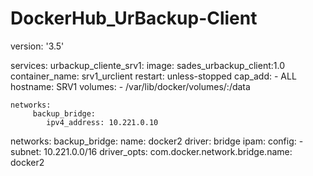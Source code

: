 # DockerHub_UrBackup-Client

  version: '3.5'

services:
  urbackup_cliente_srv1:
    image: sades_urbackup_client:1.0
    container_name: srv1_urclient
    restart: unless-stopped
    cap_add:
       - ALL
    hostname: SRV1
    volumes:
       - /var/lib/docker/volumes/:/data

    networks:
         backup_bridge:
            ipv4_address: 10.221.0.10
networks:
  backup_bridge:
    name: docker2
    driver: bridge
    ipam:
     config:
       - subnet: 10.221.0.0/16
    driver_opts:
       com.docker.network.bridge.name: docker2

